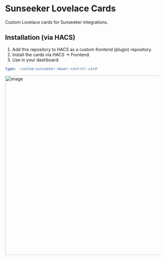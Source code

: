 # Sunseeker Lovelace Cards

Custom Lovelace cards for Sunseeker integrations.

## Installation (via HACS)

1. Add this repository to HACS as a custom frontend (plugin) repository.
2. Install the cards via HACS → Frontend.
3. Use in your dashboard:

```yaml
type: 'custom:sunseeker-mower-control-card'
```
<img width="897" height="585" alt="image" src="https://github.com/user-attachments/assets/ba882b10-c8d4-4090-9dc3-eff5568ecd1b" />
